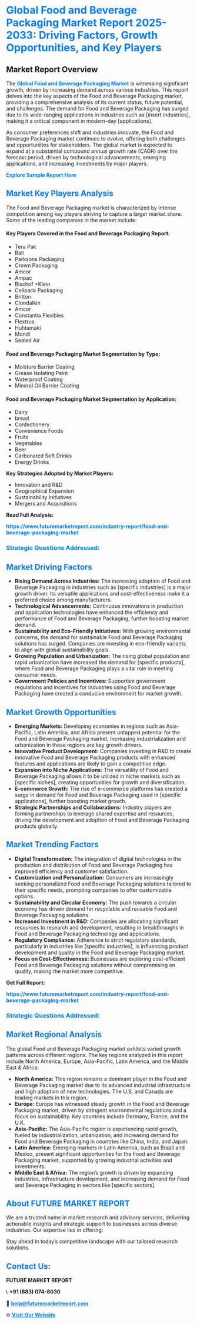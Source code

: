 <h1 style="color: #007BFF;">Global Food and Beverage Packaging Market Report 2025-2033: Driving Factors, Growth Opportunities, and Key Players</h1>

<section id="overview">
<h2>Market Report Overview</h2>
<p>The <a href="https://www.futuremarketreport.com/industry-report/food-and-beverage-packaging-market" style="color: #007BFF; text-decoration: none;"><strong>Global Food and Beverage Packaging Market</strong></a> is witnessing significant growth, driven by increasing demand across various industries. This report delves into the key aspects of the Food and Beverage Packaging market, providing a comprehensive analysis of its current status, future potential, and challenges. The demand for Food and Beverage Packaging has surged due to its wide-ranging applications in industries such as [insert industries], making it a critical component in modern-day [applications].</p>
<p>As consumer preferences shift and industries innovate, the Food and Beverage Packaging market continues to evolve, offering both challenges and opportunities for stakeholders. The global market is expected to expand at a substantial compound annual growth rate (CAGR) over the forecast period, driven by technological advancements, emerging applications, and increasing investments by major players.</p>
</section>

<section id="overview">
<p><a href="https://www.futuremarketreport.com/request-sample/reportId=61669" style="color: #007BFF; text-decoration: none;"><strong>Explore Sample Report Here</strong></a></p>
</section>

<section id="key-players">
<h2 style="color: #007BFF;">Market Key Players Analysis</h2>
<p>The Food and Beverage Packaging market is characterized by intense competition among key players striving to capture a larger market share. Some of the leading companies in the market include:</p>
<h4>Key Players Covered in the Food and Beverage Packaging Report:</h4>
<ul><li>Tera Pak</li><li>Ball</li><li>Parksons Packaging</li><li>Crown Packaging</li><li>Amcor</li><li>Ampac</li><li>Bischof +Klein</li><li>Cellpack Packaging</li><li>Britton</li><li>Clondalkin</li><li>Amcor</li><li>Constantia Flexibles</li><li>Flextrus</li><li>Huhtamaki</li><li>Mondi</li><li>Sealed Air</li></ul>
<h4>Food and Beverage Packaging Market Segmentation by Type:</h4>
<ul><li>Moisture Barrier Coating</li><li>Grease Isolating Paint</li><li>Waterproof Coating</li><li>Mineral Oil Barrier Coating</li></ul>

<h4>Food and Beverage Packaging Market Segmentation by Application:</h4>
<ul><li>Dairy</li><li>bread</li><li>Confectionery</li><li>Convenience Foods</li><li>Fruits</li><li>Vegetables</li><li>Beer</li><li>Carbonated Soft Drinks</li><li>Energy Drinks</li></ul>
<p><strong>Key Strategies Adopted by Market Players:</strong></p>
<ul>
<li>Innovation and R&D</li>
<li>Geographical Expansion</li>
<li>Sustainability Initiatives</li>
<li>Mergers and Acquisitions</li>
</ul>
</section>

<section>
<p><strong>Read Full Analysis: </strong></p><a href="https://www.futuremarketreport.com/industry-report/food-and-beverage-packaging-market" style="color: #007BFF; text-decoration: none;"><strong>https://www.futuremarketreport.com/industry-report/food-and-beverage-packaging-market</strong></a>
<h3 style="color: #007BFF;">Strategic Questions Addressed:</h3>
</section>

<section id="driving-factors">
<h2 style="color: #007BFF;">Market Driving Factors</h2>
<ul>
<li><strong>Rising Demand Across Industries:</strong> The increasing adoption of Food and Beverage Packaging in industries such as [specific industries] is a major growth driver. Its versatile applications and cost-effectiveness make it a preferred choice among manufacturers.</li>
<li><strong>Technological Advancements:</strong> Continuous innovations in production and application technologies have enhanced the efficiency and performance of Food and Beverage Packaging, further boosting market demand.</li>
<li><strong>Sustainability and Eco-Friendly Initiatives:</strong> With growing environmental concerns, the demand for sustainable Food and Beverage Packaging solutions has surged. Companies are investing in eco-friendly variants to align with global sustainability goals.</li>
<li><strong>Growing Population and Urbanization:</strong> The rising global population and rapid urbanization have increased the demand for [specific products], where Food and Beverage Packaging plays a vital role in meeting consumer needs.</li>
<li><strong>Government Policies and Incentives:</strong> Supportive government regulations and incentives for industries using Food and Beverage Packaging have created a conducive environment for market growth.</li>
</ul>
</section>

<section id="growth-opportunities">
<h2 style="color: #007BFF;">Market Growth Opportunities</h2>
<ul>
<li><strong>Emerging Markets:</strong> Developing economies in regions such as Asia-Pacific, Latin America, and Africa present untapped potential for the Food and Beverage Packaging market. Increasing industrialization and urbanization in these regions are key growth drivers.</li>
<li><strong>Innovative Product Development:</strong> Companies investing in R&D to create innovative Food and Beverage Packaging products with enhanced features and applications are likely to gain a competitive edge.</li>
<li><strong>Expansion into Niche Applications:</strong> The versatility of Food and Beverage Packaging allows it to be utilized in niche markets such as [specific niches], creating opportunities for growth and diversification.</li>
<li><strong>E-commerce Growth:</strong> The rise of e-commerce platforms has created a surge in demand for Food and Beverage Packaging used in [specific applications], further boosting market growth.</li>
<li><strong>Strategic Partnerships and Collaborations:</strong> Industry players are forming partnerships to leverage shared expertise and resources, driving the development and adoption of Food and Beverage Packaging products globally.</li>
</ul>
</section>

<section id="trending-factors">
<h2 style="color: #007BFF;">Market Trending Factors</h2>
<ul>
<li><strong>Digital Transformation:</strong> The integration of digital technologies in the production and distribution of Food and Beverage Packaging has improved efficiency and customer satisfaction.</li>
<li><strong>Customization and Personalization:</strong> Consumers are increasingly seeking personalized Food and Beverage Packaging solutions tailored to their specific needs, prompting companies to offer customizable options.</li>
<li><strong>Sustainability and Circular Economy:</strong> The push towards a circular economy has driven demand for recyclable and reusable Food and Beverage Packaging solutions.</li>
<li><strong>Increased Investment in R&D:</strong> Companies are allocating significant resources to research and development, resulting in breakthroughs in Food and Beverage Packaging technology and applications.</li>
<li><strong>Regulatory Compliance:</strong> Adherence to strict regulatory standards, particularly in industries like [specific industries], is influencing product development and quality in the Food and Beverage Packaging market.</li>
<li><strong>Focus on Cost-Effectiveness:</strong> Businesses are exploring cost-efficient Food and Beverage Packaging solutions without compromising on quality, making the market more competitive.</li>
</ul>
</section>

<section>
<p><strong>Get Full Report: </strong></p><a href="https://www.futuremarketreport.com/industry-report/food-and-beverage-packaging-market" style="color: #007BFF; text-decoration: none;"><strong>https://www.futuremarketreport.com/industry-report/food-and-beverage-packaging-market</strong></a>
<h3 style="color: #007BFF;">Strategic Questions Addressed:</h3>
</section>


<section id="regional-analysis">
<h2 style="color: #007BFF;">Market Regional Analysis</h2>
<p>The global Food and Beverage Packaging market exhibits varied growth patterns across different regions. The key regions analyzed in this report include North America, Europe, Asia-Pacific, Latin America, and the Middle East & Africa:</p>
<ul>
<li><strong>North America:</strong> This region remains a dominant player in the Food and Beverage Packaging market due to its advanced industrial infrastructure and high adoption of new technologies. The U.S. and Canada are leading markets in this region.</li>
<li><strong>Europe:</strong> Europe has witnessed steady growth in the Food and Beverage Packaging market, driven by stringent environmental regulations and a focus on sustainability. Key countries include Germany, France, and the U.K.</li>
<li><strong>Asia-Pacific:</strong> The Asia-Pacific region is experiencing rapid growth, fueled by industrialization, urbanization, and increasing demand for Food and Beverage Packaging in countries like China, India, and Japan.</li>
<li><strong>Latin America:</strong> Emerging markets in Latin America, such as Brazil and Mexico, present significant opportunities for the Food and Beverage Packaging market, supported by growing industrial activities and investments.</li>
<li><strong>Middle East & Africa:</strong> The region’s growth is driven by expanding industries, infrastructure development, and increasing demand for Food and Beverage Packaging in sectors like [specific sectors].</li>
</ul>
</section>

<footer>
<h2 style="color: #007BFF;">About FUTURE MARKET REPORT</h2>
<p>We are a trusted name in market research and advisory services, delivering actionable insights and strategic support to businesses across diverse industries. Our expertise lies in offering:</p>

<p>Stay ahead in today’s competitive landscape with our tailored research solutions.</p>

<h2 style="color: #007BFF;">Contact Us:</h2>
<p><strong>FUTURE MARKET REPORT</strong></p>
<p>📞 <strong>+91 (883) 074-8030</strong></p>
<p>📧 <strong><a href="mailto:help@futuremarketreport.com" style="color: #007BFF;">help@futuremarketreport.com</a></strong></p>
<p>🌐 <strong><a href="https://www.futuremarketreport.com/" style="color: #007BFF;">Visit Our Website</a></strong></p>
</footer>